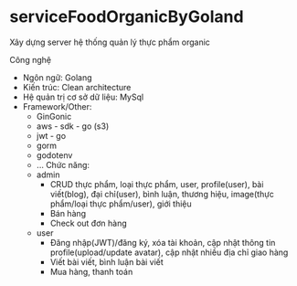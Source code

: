 # serviceFoodOrganicByGoland
Xây dựng server hệ thống quản lý thực phẩm organic

Công nghệ
- Ngôn ngữ: Golang
- Kiến trúc: Clean architecture
- Hệ quản trị cơ sở dữ liệu: MySql
- Framework/Other: 
  + GinGonic
  + aws - sdk - go (s3)
  + jwt - go
  + gorm
  + godotenv
  + ...
Chức năng:
  - admin
    + CRUD thực phẩm, loại thực phẩm, user, profile(user), bài viết(blog), đại chỉ(user), bình luận, thương hiệu, image(thực phẩm/loại thực phẩm/user), giới thiệu
    + Bán hàng
    + Check out đơn hàng
  - user
    + Đăng nhập(JWT)/đăng ký, xóa tài khoản, cập nhật thông tin profile(upload/update avatar), cập nhật nhiều địa chỉ giao hàng
    + Viết bài viết, bình luận bài viết
    + Mua hàng, thanh toán
